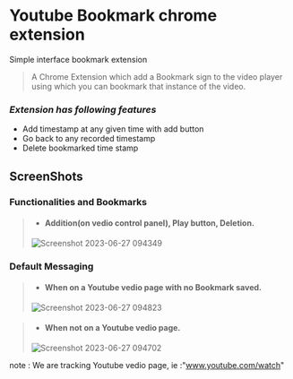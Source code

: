 # Youtube Bookmark chrome extension
Simple interface bookmark extension


>A Chrome Extension which add a Bookmark sign to the video player using which you can bookmark that instance of the video.


### _Extension has following features_
- Add timestamp at any given time with add button
- Go back to any recorded timestamp 
- Delete bookmarked time stamp



## ScreenShots

### Functionalities and Bookmarks
>- #### Addition(on vedio control panel), Play button, Deletion.
> ![Screenshot 2023-06-27 094349](https://github.com/sntsh-chouhan/youtubeBookmark-chrome-extension/assets/107570189/f9fcc475-c464-40a4-8e86-aa79fcdc488a)



### Default Messaging 
>- ####  When on a Youtube vedio page with no Bookmark saved.
> ![Screenshot 2023-06-27 094823](https://github.com/sntsh-chouhan/youtubeBookmark-chrome-extension/assets/107570189/3a9cc4ae-d4af-4742-b2cc-d80c46c921cd)


>- #### When not on a Youtube vedio page.
>  ![Screenshot 2023-06-27 094702](https://github.com/sntsh-chouhan/youtubeBookmark-chrome-extension/assets/107570189/8c655b3e-0d2d-42b3-9d63-49735b3c91eb)



note : We are tracking Youtube vedio page, ie :"www.youtube.com/watch"
